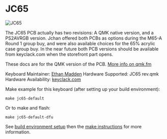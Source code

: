 JC65
===

![JC65](https://imgur.com/a/C2oa5)

The JC65 PCB actually has two revisions: A QMK native version, and a PS2AVRGB version. Jchan offered both PCBs as options during the M65-A Round 1 group buy, and were also available choices for the 65% acrylic case group buy. In the near future both PCB versions should be available from keyclack.com when the storefront part opens.

These docs are for the QMK version of the PCB. [More info on qmk.fm](http://qmk.fm/planck/)

Keyboard Maintainer: [Ethan Madden](https://github.com/jetpacktuxedo)
Hardware Supported: JC65 rev.qmk
Hardware Availability: [keyclack.com](https://keyclack.com/)

Make example for this keyboard (after setting up your build environment):

    make jc65-default

Or to make and flash:

    make jc65-default-dfu

See [build environment setup](https://docs.qmk.fm/build_environment_setup.html) then the [make instructions](https://docs.qmk.fm/make_instructions.html) for more information.
